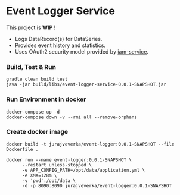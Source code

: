 # Event Logger Service
This project is __WIP__ !

* Logs DataRecord(s) for DataSeries.
* Provides event history and statistics.
* Uses OAuth2 security model provided by [iam-service](https://github.com/jveverka/iam-service).

### Build, Test & Run 
```
gradle clean build test
java -jar build/libs/event-logger-service-0.0.1-SNAPSHOT.jar 
```

### Run Environment in docker
```
docker-compose up -d
docker-compose down -v --rmi all --remove-orphans
```

### Create docker image
```
docker build -t jurajveverka/event-logger:0.0.1-SNAPSHOT --file Dockerfile .

docker run --name event-logger:0.0.1-SNAPSHOT \
      --restart unless-stopped \
      -e APP_CONFIG_PATH=/opt/data/application.yml \
      -e XMX=128m \
      -v 'pwd':/opt/data \
      -d -p 8090:8090 jurajveverka/event-logger:0.0.1-SNAPSHOT
```

